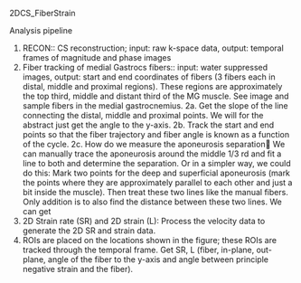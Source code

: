 2DCS_FiberStrain


Analysis pipeline

1.	RECON:: CS reconstruction;  input: raw k-space data, output: temporal frames of magnitude and phase images 
2.	Fiber tracking of medial Gastrocs fibers:: input: water suppressed images, output: start and end coordinates of fibers (3 fibers each in distal, middle and proximal regions).  These regions are approximately the top third, middle and distant third of the MG muscle.  See image and sample fibers in the medial gastrocnemius.
2a. Get the slope of the line connecting the distal, middle and proximal points. We will for the abstract just get the angle to the y-axis.
2b. Track the start and end points so that the fiber trajectory and fiber angle is known as a function of the cycle.
2c. How do we measure the aponeurosis separation We can manually trace the aponeurosis around the middle 1/3 rd and fit a line to both and determine the separation.  Or in a simpler way, we could do this: Mark two points for the deep and superficial aponeurosis (mark the points where they are approximately parallel to each other and just a bit inside the muscle). Then treat these two lines like the manual fibers.  Only addition is to also find the distance between these two lines.  We can get 
3.	2D Strain rate (SR) and 2D strain (L): Process the velocity data to generate the 2D SR and strain data.
4.	ROIs are placed on the locations shown in the figure; these ROIs are tracked through the temporal frame. Get SR, L (fiber, in-plane, out-plane, angle of the fiber to the y-axis and angle between principle negative strain and the fiber). 

